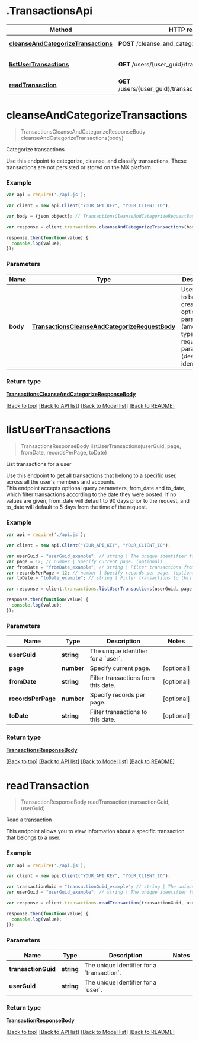 # .TransactionsApi

Method | HTTP request | Description
------------- | ------------- | -------------
[**cleanseAndCategorizeTransactions**](TransactionsApi.md#cleanseAndCategorizeTransactions) | **POST** /cleanse_and_categorize | Categorize transactions
[**listUserTransactions**](TransactionsApi.md#listUserTransactions) | **GET** /users/{user_guid}/transactions | List transactions for a user
[**readTransaction**](TransactionsApi.md#readTransaction) | **GET** /users/{user_guid}/transactions/{transaction_guid} | Read a transaction


# **cleanseAndCategorizeTransactions**
> TransactionsCleanseAndCategorizeResponseBody cleanseAndCategorizeTransactions(body)

Categorize transactions

Use this endpoint to categorize, cleanse, and classify transactions. These transactions are not persisted or stored on the MX platform.

### Example
```javascript
var api = require('./api.js');

var client = new api.Client("YOUR_API_KEY", "YOUR_CLIENT_ID");

var body = {json object}; // TransactionsCleanseAndCategorizeRequestBody | User object to be created with optional parameters (amount, type) amd required parameters (description, identifier)

var response = client.transactions.cleanseAndCategorizeTransactions(body);

response.then(function(value) {
  console.log(value);
});
```

### Parameters

Name | Type | Description  | Notes
------------- | ------------- | ------------- | -------------
 **body** | [**TransactionsCleanseAndCategorizeRequestBody**](TransactionsCleanseAndCategorizeRequestBody.md)| User object to be created with optional parameters (amount, type) amd required parameters (description, identifier) | 

### Return type

[**TransactionsCleanseAndCategorizeResponseBody**](TransactionsCleanseAndCategorizeResponseBody.md)

[[Back to top]](#) [[Back to API list]](../README.md#documentation-for-api-endpoints) [[Back to Model list]](../README.md#documentation-for-models) [[Back to README]](../README.md)

# **listUserTransactions**
> TransactionsResponseBody listUserTransactions(userGuid, page, fromDate, recordsPerPage, toDate)

List transactions for a user

Use this endpoint to get all transactions that belong to a specific user, across all the user's members and accounts.<br> This endpoint accepts optional query parameters, from_date and to_date, which filter transactions according to the date they were posted. If no values are given, from_date will default to 90 days prior to the request, and to_date will default to 5 days from the time of the request. 

### Example
```javascript
var api = require('./api.js');

var client = new api.Client("YOUR_API_KEY", "YOUR_CLIENT_ID");

var userGuid = "userGuid_example"; // string | The unique identifier for a `user`.
var page = 12; // number | Specify current page. (optional)
var fromDate = "fromDate_example"; // string | Filter transactions from this date. (optional)
var recordsPerPage = 12; // number | Specify records per page. (optional)
var toDate = "toDate_example"; // string | Filter transactions to this date. (optional)

var response = client.transactions.listUserTransactions(userGuid, page, fromDate, recordsPerPage, toDate);

response.then(function(value) {
  console.log(value);
});
```

### Parameters

Name | Type | Description  | Notes
------------- | ------------- | ------------- | -------------
 **userGuid** | **string**| The unique identifier for a &#x60;user&#x60;. | 
 **page** | **number**| Specify current page. | [optional] 
 **fromDate** | **string**| Filter transactions from this date. | [optional] 
 **recordsPerPage** | **number**| Specify records per page. | [optional] 
 **toDate** | **string**| Filter transactions to this date. | [optional] 

### Return type

[**TransactionsResponseBody**](TransactionsResponseBody.md)

[[Back to top]](#) [[Back to API list]](../README.md#documentation-for-api-endpoints) [[Back to Model list]](../README.md#documentation-for-models) [[Back to README]](../README.md)

# **readTransaction**
> TransactionResponseBody readTransaction(transactionGuid, userGuid)

Read a transaction

This endpoint allows you to view information about a specific transaction that belongs to a user.<br>

### Example
```javascript
var api = require('./api.js');

var client = new api.Client("YOUR_API_KEY", "YOUR_CLIENT_ID");

var transactionGuid = "transactionGuid_example"; // string | The unique identifier for a `transaction`.
var userGuid = "userGuid_example"; // string | The unique identifier for a `user`.

var response = client.transactions.readTransaction(transactionGuid, userGuid);

response.then(function(value) {
  console.log(value);
});
```

### Parameters

Name | Type | Description  | Notes
------------- | ------------- | ------------- | -------------
 **transactionGuid** | **string**| The unique identifier for a &#x60;transaction&#x60;. | 
 **userGuid** | **string**| The unique identifier for a &#x60;user&#x60;. | 

### Return type

[**TransactionResponseBody**](TransactionResponseBody.md)

[[Back to top]](#) [[Back to API list]](../README.md#documentation-for-api-endpoints) [[Back to Model list]](../README.md#documentation-for-models) [[Back to README]](../README.md)

